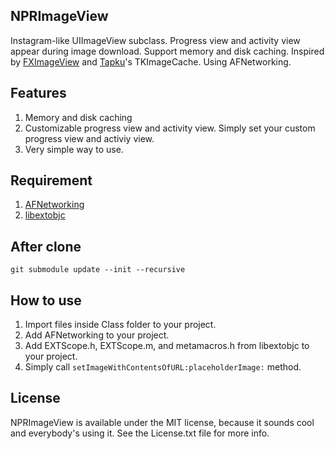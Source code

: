 ## NPRImageView

Instagram-like UIImageView subclass. Progress view and activity view appear during image download. Support memory and disk caching. Inspired by [FXImageView](https://github.com/nicklockwood/FXImageView) and [Tapku](https://github.com/devinross/tapkulibrary)'s TKImageCache. Using AFNetworking.

## Features

1. Memory and disk caching
2. Customizable progress view and activity view. Simply set your custom progress view and activiy view.
3. Very simple way to use.

## Requirement

1. [AFNetworking](https://github.com/AFNetworking/AFNetworking)
2. [libextobjc](https://github.com/jspahrsummers/libextobjc)

## After clone

    git submodule update --init --recursive

## How to use

1. Import files inside Class folder to your project.
2. Add AFNetworking to your project.
3. Add EXTScope.h, EXTScope.m, and metamacros.h from libextobjc to your project.
4. Simply call `setImageWithContentsOfURL:placeholderImage:` method.

## License
NPRImageView is available under the MIT license, because it sounds cool and everybody's using it. See the License.txt file for more info.
